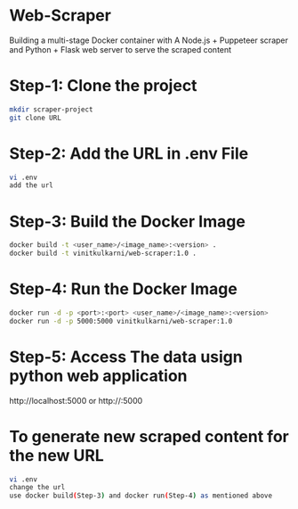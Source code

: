 # Web-Scraper
Building a multi-stage Docker container with A Node.js + Puppeteer scraper and Python + Flask web server to serve the scraped content

# Step-1: Clone the project
```sh
mkdir scraper-project
git clone URL
```

# Step-2: Add the URL in .env File
```sh
vi .env
add the url
```

# Step-3: Build the Docker Image
```sh
docker build -t <user_name>/<image_name>:<version> .
docker build -t vinitkulkarni/web-scraper:1.0 .
```

# Step-4: Run the Docker Image
```sh
docker run -d -p <port>:<port> <user_name>/<image_name>:<version> 
docker run -d -p 5000:5000 vinitkulkarni/web-scraper:1.0
```

# Step-5: Access The data usign python web application
http://localhost:5000
or
http://<publicIP>:5000


# To generate new scraped content for the new URL
```sh
vi .env
change the url
use docker build(Step-3) and docker run(Step-4) as mentioned above
```
